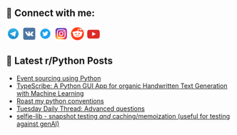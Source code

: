 ## 🔎 Connect with me:
[<img src="https://github.com/bullbesh/bullbesh/blob/main/images/Telegram.png" width="32" height="32" />](https://t.me/bullbesh)
[<img src="https://github.com/bullbesh/bullbesh/blob/main/images/VK.png" width="32" height="32" />](https://vk.com/bullbesh)
[<img src="https://github.com/bullbesh/bullbesh/blob/main/images/Twitter.png" width="32" height="32" />](https://twitter.com/bullbesh1)
[<img src="https://github.com/bullbesh/bullbesh/blob/main/images/Instagram.png" width="32" height="32" />](https://www.instagram.com/bullbesh)
[<img src="https://github.com/bullbesh/bullbesh/blob/main/images/Reddit.png" width="32" height="32" />](https://www.reddit.com/user/bullbesh)
[<img src="https://github.com/bullbesh/bullbesh/blob/main/images/YouTube.png" width="32" height="32" />](https://www.youtube.com/channel/UCtfjRs6uzgq5mfm8S06WTcg)

## 📕 Latest r/Python Posts
<!-- BLOG-POST-LIST:START -->
- [Event sourcing using Python](https://www.reddit.com/r/Python/comments/1hganhj/event_sourcing_using_python/)
- [TypeScribe: A Python GUI App for organic Handwritten Text Generation with Machine Learning](https://www.reddit.com/r/Python/comments/1hg682r/typescribe_a_python_gui_app_for_organic/)
- [Roast my python conventions](https://www.reddit.com/r/Python/comments/1hg1w9z/roast_my_python_conventions/)
- [Tuesday Daily Thread: Advanced questions](https://www.reddit.com/r/Python/comments/1hfxi6n/tuesday_daily_thread_advanced_questions/)
- [selfie-lib - snapshot testing *and* caching/memoization &lpar;useful for testing against genAI&rpar;](https://www.reddit.com/r/Python/comments/1hfwri1/selfielib_snapshot_testing_and_cachingmemoization/)
<!-- BLOG-POST-LIST:END -->
